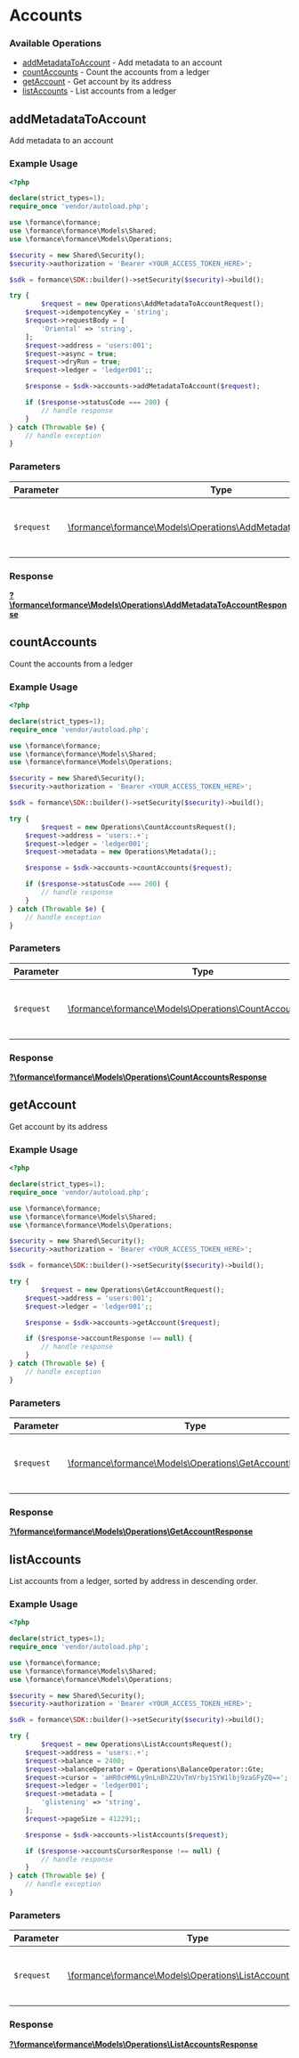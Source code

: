 # Accounts


### Available Operations

* [addMetadataToAccount](#addmetadatatoaccount) - Add metadata to an account
* [countAccounts](#countaccounts) - Count the accounts from a ledger
* [getAccount](#getaccount) - Get account by its address
* [listAccounts](#listaccounts) - List accounts from a ledger

## addMetadataToAccount

Add metadata to an account

### Example Usage

```php
<?php

declare(strict_types=1);
require_once 'vendor/autoload.php';

use \formance\formance;
use \formance\formance\Models\Shared;
use \formance\formance\Models\Operations;

$security = new Shared\Security();
$security->authorization = 'Bearer <YOUR_ACCESS_TOKEN_HERE>';

$sdk = formance\SDK::builder()->setSecurity($security)->build();

try {
        $request = new Operations\AddMetadataToAccountRequest();
    $request->idempotencyKey = 'string';
    $request->requestBody = [
        'Oriental' => 'string',
    ];
    $request->address = 'users:001';
    $request->async = true;
    $request->dryRun = true;
    $request->ledger = 'ledger001';;

    $response = $sdk->accounts->addMetadataToAccount($request);

    if ($response->statusCode === 200) {
        // handle response
    }
} catch (Throwable $e) {
    // handle exception
}
```

### Parameters

| Parameter                                                                                                                  | Type                                                                                                                       | Required                                                                                                                   | Description                                                                                                                |
| -------------------------------------------------------------------------------------------------------------------------- | -------------------------------------------------------------------------------------------------------------------------- | -------------------------------------------------------------------------------------------------------------------------- | -------------------------------------------------------------------------------------------------------------------------- |
| `$request`                                                                                                                 | [\formance\formance\Models\Operations\AddMetadataToAccountRequest](../../Models/Operations/AddMetadataToAccountRequest.md) | :heavy_check_mark:                                                                                                         | The request object to use for the request.                                                                                 |


### Response

**[?\formance\formance\Models\Operations\AddMetadataToAccountResponse](../../Models/Operations/AddMetadataToAccountResponse.md)**


## countAccounts

Count the accounts from a ledger

### Example Usage

```php
<?php

declare(strict_types=1);
require_once 'vendor/autoload.php';

use \formance\formance;
use \formance\formance\Models\Shared;
use \formance\formance\Models\Operations;

$security = new Shared\Security();
$security->authorization = 'Bearer <YOUR_ACCESS_TOKEN_HERE>';

$sdk = formance\SDK::builder()->setSecurity($security)->build();

try {
        $request = new Operations\CountAccountsRequest();
    $request->address = 'users:.+';
    $request->ledger = 'ledger001';
    $request->metadata = new Operations\Metadata();;

    $response = $sdk->accounts->countAccounts($request);

    if ($response->statusCode === 200) {
        // handle response
    }
} catch (Throwable $e) {
    // handle exception
}
```

### Parameters

| Parameter                                                                                                    | Type                                                                                                         | Required                                                                                                     | Description                                                                                                  |
| ------------------------------------------------------------------------------------------------------------ | ------------------------------------------------------------------------------------------------------------ | ------------------------------------------------------------------------------------------------------------ | ------------------------------------------------------------------------------------------------------------ |
| `$request`                                                                                                   | [\formance\formance\Models\Operations\CountAccountsRequest](../../Models/Operations/CountAccountsRequest.md) | :heavy_check_mark:                                                                                           | The request object to use for the request.                                                                   |


### Response

**[?\formance\formance\Models\Operations\CountAccountsResponse](../../Models/Operations/CountAccountsResponse.md)**


## getAccount

Get account by its address

### Example Usage

```php
<?php

declare(strict_types=1);
require_once 'vendor/autoload.php';

use \formance\formance;
use \formance\formance\Models\Shared;
use \formance\formance\Models\Operations;

$security = new Shared\Security();
$security->authorization = 'Bearer <YOUR_ACCESS_TOKEN_HERE>';

$sdk = formance\SDK::builder()->setSecurity($security)->build();

try {
        $request = new Operations\GetAccountRequest();
    $request->address = 'users:001';
    $request->ledger = 'ledger001';;

    $response = $sdk->accounts->getAccount($request);

    if ($response->accountResponse !== null) {
        // handle response
    }
} catch (Throwable $e) {
    // handle exception
}
```

### Parameters

| Parameter                                                                                              | Type                                                                                                   | Required                                                                                               | Description                                                                                            |
| ------------------------------------------------------------------------------------------------------ | ------------------------------------------------------------------------------------------------------ | ------------------------------------------------------------------------------------------------------ | ------------------------------------------------------------------------------------------------------ |
| `$request`                                                                                             | [\formance\formance\Models\Operations\GetAccountRequest](../../Models/Operations/GetAccountRequest.md) | :heavy_check_mark:                                                                                     | The request object to use for the request.                                                             |


### Response

**[?\formance\formance\Models\Operations\GetAccountResponse](../../Models/Operations/GetAccountResponse.md)**


## listAccounts

List accounts from a ledger, sorted by address in descending order.

### Example Usage

```php
<?php

declare(strict_types=1);
require_once 'vendor/autoload.php';

use \formance\formance;
use \formance\formance\Models\Shared;
use \formance\formance\Models\Operations;

$security = new Shared\Security();
$security->authorization = 'Bearer <YOUR_ACCESS_TOKEN_HERE>';

$sdk = formance\SDK::builder()->setSecurity($security)->build();

try {
        $request = new Operations\ListAccountsRequest();
    $request->address = 'users:.+';
    $request->balance = 2400;
    $request->balanceOperator = Operations\BalanceOperator::Gte;
    $request->cursor = 'aHR0cHM6Ly9nLnBhZ2UvTmVrby1SYW1lbj9zaGFyZQ==';
    $request->ledger = 'ledger001';
    $request->metadata = [
        'glistening' => 'string',
    ];
    $request->pageSize = 412291;;

    $response = $sdk->accounts->listAccounts($request);

    if ($response->accountsCursorResponse !== null) {
        // handle response
    }
} catch (Throwable $e) {
    // handle exception
}
```

### Parameters

| Parameter                                                                                                  | Type                                                                                                       | Required                                                                                                   | Description                                                                                                |
| ---------------------------------------------------------------------------------------------------------- | ---------------------------------------------------------------------------------------------------------- | ---------------------------------------------------------------------------------------------------------- | ---------------------------------------------------------------------------------------------------------- |
| `$request`                                                                                                 | [\formance\formance\Models\Operations\ListAccountsRequest](../../Models/Operations/ListAccountsRequest.md) | :heavy_check_mark:                                                                                         | The request object to use for the request.                                                                 |


### Response

**[?\formance\formance\Models\Operations\ListAccountsResponse](../../Models/Operations/ListAccountsResponse.md)**

